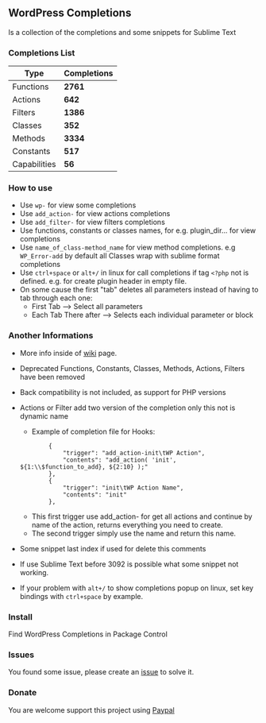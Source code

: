 ## WordPress Completions

Is a collection of the completions and some snippets for Sublime Text

### Completions List

| Type         | Completions |
| ------------ | ----------- |
| Functions    | **2761**    |
| Actions      | **642**     |
| Filters      | **1386**    |
| Classes      | **352**     |
| Methods      | **3334**    |
| Constants    | **517**     |
| Capabilities | **56**      |

### How to use

* Use `wp-` for view some completions
* Use `add_action-` for view actions completions
* Use `add_filter-` for view filters completions
* Use functions, constants or classes names, for e.g. plugin_dir... for view completions
* Use `name_of_class-method_name` for view method completions. e.g `WP_Error-add` by default all Classes wrap with sublime format completions
* Use `ctrl+space` or `alt+/` in linux for call completions if tag `<?php` not is defined. e.g. for create plugin header in empty file.
* On some cause the first "tab" deletes all parameters instead of having to tab through each one:
	- First Tab --> Select all parameters
	- Each Tab There after --> Selects each individual parameter or block

### Another Informations

* More info inside of [wiki](https://github.com/23r9i0/sublime-text-wordpress/wiki) page.
* Deprecated Functions, Constants, Classes, Methods, Actions, Filters have been removed
* Back compatibility is not included, as support for PHP versions
* Actions or Filter add two version of the completion only this not is dynamic name
	- Example of completion file for Hooks:

	```
	        {
	            "trigger": "add_action-init\tWP Action",
	            "contents": "add_action( 'init', ${1:\\$function_to_add}, ${2:10} );"
	        },
	        {
	            "trigger": "init\tWP Action Name",
	            "contents": "init"
	        },
	```

	- This first trigger use add_action- for get all actions and continue by name of the action, returns everything you need to create.
	- The second trigger simply use the name and return this name.
* Some snippet last index if used for delete this comments
* If use Sublime Text before 3092 is possible what some snippet not working.
* If your problem with `alt+/` to show completions popup on linux, set key bindings with `ctrl+space` by example.

### Install

Find WordPress Completions in Package Control

### Issues

You found some issue, please create an [issue](https://github.com/23r9i0/sublime-text-wordpress/issues/new) to solve it.

### Donate

You are welcome support this project using [Paypal](https://www.paypal.com/cgi-bin/webscr?cmd=_s-xclick&hosted_button_id=VXY7T7VKL78VA)